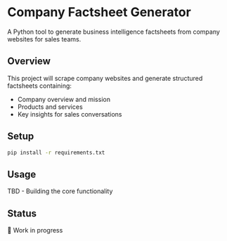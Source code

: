 # Company Factsheet Generator

A Python tool to generate business intelligence factsheets from company websites for sales teams.

## Overview

This project will scrape company websites and generate structured factsheets containing:
- Company overview and mission
- Products and services
- Key insights for sales conversations

## Setup

```bash
pip install -r requirements.txt
```

## Usage

TBD - Building the core functionality

## Status

🚧 Work in progress
